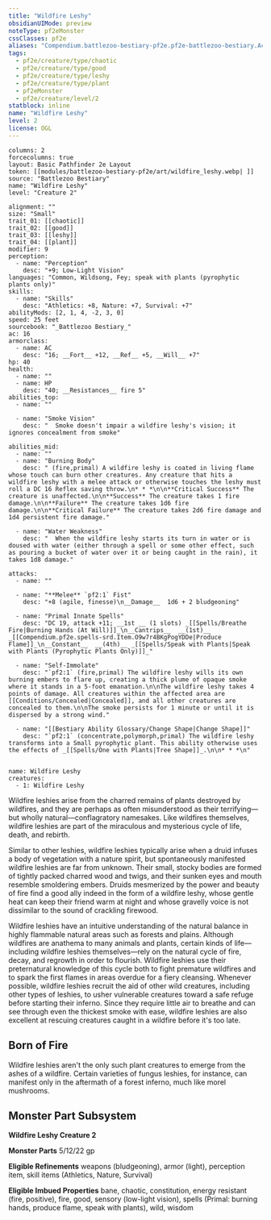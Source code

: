 ```yaml
---
title: "Wildfire Leshy"
obsidianUIMode: preview
noteType: pf2eMonster
cssClasses: pf2e
aliases: "Compendium.battlezoo-bestiary-pf2e.pf2e-battlezoo-bestiary.Actor.Sh61U9E9Ky4DCAfP" 
tags:
  - pf2e/creature/type/chaotic
  - pf2e/creature/type/good
  - pf2e/creature/type/leshy
  - pf2e/creature/type/plant
  - pf2eMonster
  - pf2e/creature/level/2
statblock: inline
name: "Wildfire Leshy"
level: 2
license: OGL
---
```


```statblock
columns: 2
forcecolumns: true
layout: Basic Pathfinder 2e Layout
token: [[modules/battlezoo-bestiary-pf2e/art/wildfire_leshy.webp| ]]
source: "Battlezoo Bestiary"
name: "Wildfire Leshy"
level: "Creature 2"

alignment: ""
size: "Small"
trait_01: [[chaotic]]
trait_02: [[good]]
trait_03: [[leshy]]
trait_04: [[plant]]
modifier: 9
perception:
  - name: "Perception"
    desc: "+9; Low-Light Vision"
languages: "Common, Wildsong, Fey; speak with plants (pyrophytic plants only)"
skills:
  - name: "Skills"
    desc: "Athletics: +8, Nature: +7, Survival: +7"
abilityMods: [2, 1, 4, -2, 3, 0]
speed: 25 feet
sourcebook: "_Battlezoo Bestiary_"
ac: 16
armorclass:
  - name: AC
    desc: "16; __Fort__ +12, __Ref__ +5, __Will__ +7"
hp: 40
health:
  - name: ""
  - name: HP
    desc: "40; __Resistances__ fire 5"
abilities_top:
  - name: ""

  - name: "Smoke Vision"
    desc: "  Smoke doesn't impair a wildfire leshy's vision; it ignores concealment from smoke"

abilities_mid:
  - name: ""
  - name: "Burning Body"
    desc: " (fire,primal) A wildfire leshy is coated in living flame whose touch can burn other creatures. Any creature that hits a wildfire leshy with a melee attack or otherwise touches the leshy must roll a DC 16 Reflex saving throw.\n* * *\n\n**Critical Success** The creature is unaffected.\n\n**Success** The creature takes 1 fire damage.\n\n**Failure** The creature takes 1d6 fire damage.\n\n**Critical Failure** The creature takes 2d6 fire damage and 1d4 persistent fire damage."

  - name: "Water Weakness"
    desc: "  When the wildfire leshy starts its turn in water or is doused with water (either through a spell or some other effect, such as pouring a bucket of water over it or being caught in the rain), it takes 1d8 damage."

attacks:
  - name: ""

  - name: "**Melee** `pf2:1` Fist"
    desc: "+8 (agile, finesse)\n__Damage__  1d6 + 2 bludgeoning"

  - name: "Primal Innate Spells"
    desc: "DC 19, attack +11; __1st __ (1 slots) _[[Spells/Breathe Fire|Burning Hands (At Will)]]_\n__Cantrips__  __(1st)__ _[[Compendium.pf2e.spells-srd.Item.O9w7r4BKgPogYDDe|Produce Flame]]_\n__Constant__  __(4th)__ _[[Spells/Speak with Plants|Speak with Plants (Pyrophytic Plants Only)]]_"

  - name: "Self-Immolate"
    desc: "`pf2:1` (fire,primal) The wildfire leshy wills its own burning embers to flare up, creating a thick plume of opaque smoke where it stands in a 5-foot emanation.\n\nThe wildfire leshy takes 4 points of damage. All creatures within the affected area are [[Conditions/Concealed|Concealed]], and all other creatures are concealed to them.\n\nThe smoke persists for 1 minute or until it is dispersed by a strong wind."

  - name: "[[Bestiary Ability Glossary/Change Shape|Change Shape]]"
    desc: "`pf2:1` (concentrate,polymorph,primal) The wildfire leshy transforms into a Small pyrophytic plant. This ability otherwise uses the effects of _[[Spells/One with Plants|Tree Shape]]_.\n\n* * *\n"
 
```

```encounter-table
name: Wildfire Leshy
creatures:
  - 1: Wildfire Leshy
```



Wildfire leshies arise from the charred remains of plants destroyed by wildfires, and they are perhaps as often misunderstood as their terrifying—but wholly natural—conflagratory namesakes. Like wildfires themselves, wildfire leshies are part of the miraculous and mysterious cycle of life, death, and rebirth.

Similar to other leshies, wildfire leshies typically arise when a druid infuses a body of vegetation with a nature spirit, but spontaneously manifested wildfire leshies are far from unknown. Their small, stocky bodies are formed of tightly packed charred wood and twigs, and their sunken eyes and mouth resemble smoldering embers. Druids mesmerized by the power and beauty of fire find a good ally indeed in the form of a wildfire leshy, whose gentle heat can keep their friend warm at night and whose gravelly voice is not dissimilar to the sound of crackling firewood.

Wildfire leshies have an intuitive understanding of the natural balance in highly flammable natural areas such as forests and plains. Although wildfires are anathema to many animals and plants, certain kinds of life—including wildfire leshies themselves—rely on the natural cycle of fire, decay, and regrowth in order to flourish. Wildfire leshies use their preternatural knowledge of this cycle both to fight premature wildfires and to spark the first flames in areas overdue for a fiery cleansing. Whenever possible, wildfire leshies recruit the aid of other wild creatures, including other types of leshies, to usher vulnerable creatures toward a safe refuge before starting their inferno. Since they require little air to breathe and can see through even the thickest smoke with ease, wildfire leshies are also excellent at rescuing creatures caught in a wildfire before it's too late.

## Born of Fire

Wildfire leshies aren't the only such plant creatures to emerge from the ashes of a wildfire. Certain varieties of fungus leshies, for instance, can manifest only in the aftermath of a forest inferno, much like morel mushrooms.

## Monster Part Subsystem

**Wildfire Leshy Creature 2**

**Monster Parts** 5/12/22 gp

**Eligible Refinements** weapons (bludgeoning), armor (light), perception item, skill items (Athletics, Nature, Survival)

**Eligible Imbued Properties** bane, chaotic, constitution, energy resistant (fire, positive), fire, good, sensory (low-light vision), spells (Primal: burning hands, produce flame, speak with plants), wild, wisdom
